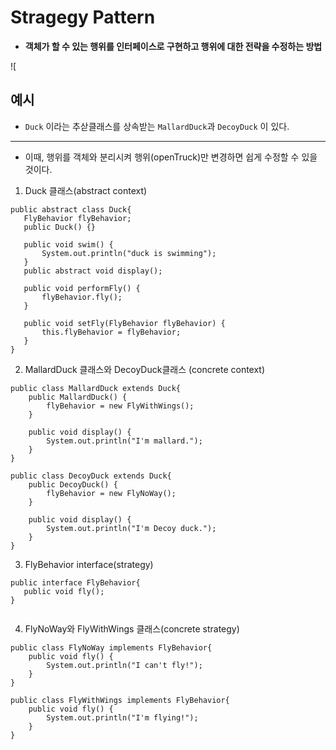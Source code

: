  # Stragegy Pattern 

 - **객체가 할 수 있는 행위를 인터페이스로 구현하고 행위에 대한 전략을 수정하는 방법**


 ![
 
 ## 예시
 
 - ```Duck``` 이라는 추삳클래스를 상속받는 ```MallardDuck```과 ```DecoyDuck``` 이 있다.
 - ---

 - 이때, 행위를 객체와 분리시켜 행위(openTruck)만 변경하면 쉽게 수정할 수 있을 것이다.


 1. Duck 클래스(abstract context)
 ```
 public abstract class Duck{
	FlyBehavior flyBehavior;
	public Duck() {}
	
	public void swim() {
		System.out.println("duck is swimming");
	}
	public abstract void display();
	
	public void performFly() {
		flyBehavior.fly();
	}
	
	public void setFly(FlyBehavior flyBehavior) {
		this.flyBehavior = flyBehavior;
	}
}
 
 ```
 

2. MallardDuck 클래스와 DecoyDuck클래스 (concrete context)
```
public class MallardDuck extends Duck{
	public MallardDuck() {
		flyBehavior = new FlyWithWings();
	}
	
	public void display() {
		System.out.println("I'm mallard.");
	}
}

public class DecoyDuck extends Duck{	
	public DecoyDuck() {
		flyBehavior = new FlyNoWay();
	}
	
	public void display() {
		System.out.println("I'm Decoy duck.");
	}
}
```

3. FlyBehavior interface(strategy)
 ```
public interface FlyBehavior{
	public void fly();
}
	
```

4. FlyNoWay와 FlyWithWings 클래스(concrete strategy)
```
public class FlyNoWay implements FlyBehavior{
	public void fly() {
		System.out.println("I can't fly!");
	}
}

public class FlyWithWings implements FlyBehavior{
	public void fly() {
		System.out.println("I'm flying!");
	}
}
```




